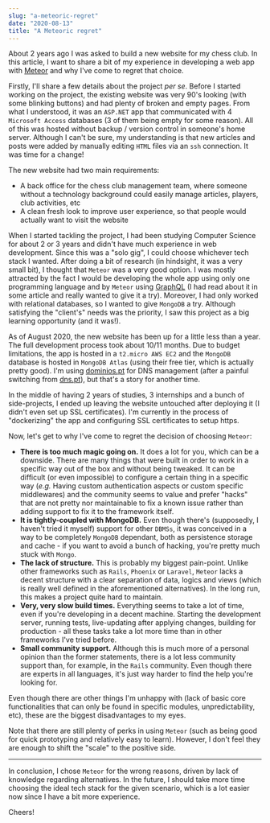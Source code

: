 ```yaml
---
slug: "a-meteoric-regret"
date: "2020-08-13"
title: "A Meteoric regret"
---
```


About 2 years ago I was asked to build a new website for my chess club. In this article, I want to share a bit of my experience in developing a web app with [Meteor](https://www.meteor.com/) and why I've come to regret that choice.

Firstly, I'll share a few details about the project *per se*. Before I started working on the project, the existing website was very 90's looking (with some blinking buttons) and had plenty of broken and empty pages. From what I understood, it was an `ASP.NET` app that communicated with 4 `Microsoft Access` databases (3 of them being empty for some reason). All of this was hosted without backup / version control in someone's home server. Although I can't be sure, my understanding is that new articles and posts were added by manually editing `HTML` files via an `ssh` connection. It was time for a change!

The new website had two main requirements:

- A back office for the chess club management team, where someone without a technology background could easily manage articles, players, club activities, etc
- A clean fresh look to improve user experience, so that people would actually want to visit the website

When I started tackling the project, I had been studying Computer Science for about 2 or 3 years and didn't have much experience in web development. Since this was a "solo gig", I could choose whichever tech stack I wanted. After doing a bit of research (in hindsight, it was a very small bit), I thought that `Meteor` was a very good option. I was mostly attracted by the fact I would be developing the whole app using only one programming language and by `Meteor` using [GraphQL](https://graphql.org/) (I had read about it in some article and really wanted to give it a try). Moreover, I had only worked with relational databases, so I wanted to give `MongoDB` a try. Although satisfying the "client's" needs was the priority, I saw this project as a big learning opportunity (and it was!).

As of August 2020, the new website has been up for a little less than a year. The full development process took about 10/11 months. Due to budget limitations, the app is hosted in a `t2.micro AWS EC2` and the `MongoDB` database is hosted in `MongoDB Atlas` (using their free tier, which is actually pretty good). I'm using [dominios.pt](https://www.dominios.pt/) for DNS management (after a painful switching from [dns.pt](https://www.dns.pt/pt/)), but that's a story for another time.

In the middle of having 2 years of studies, 3 internships and a bunch of side-projects, I ended up leaving the website untouched after deploying it (I didn't even set up SSL certificates). I'm currently in the process of "dockerizing" the app and configuring SSL certificates to setup https.

Now, let's get to why I've come to regret the decision of choosing `Meteor`:

- **There is too much magic going on.** It does a lot for you, which can be a downside. There are many things that were built in order to work in a specific way out of the box and without being tweaked. It can be difficult (or even impossible) to configure a certain thing in a specific way (*e.g.* Having custom authentication aspects or custom specific middlewares) and the community seems to value and prefer "hacks" that are not pretty nor maintainable to fix a known issue rather than adding support to fix it to the framework itself.
- **It is tightly-coupled with MongoDB.** Even though there's (supposedly, I haven't tried it myself) support for other `DBMSs`, it was conceived in a way to be completely `MongoDB` dependant, both as persistence storage and cache - if you want to avoid a bunch of hacking, you're pretty much stuck with `Mongo`.
- **The lack of structure.** This is probably my biggest pain-point. Unlike other frameworks such as `Rails`, `Phoenix` or `Laravel`, `Meteor` lacks a decent structure with a clear separation of data, logics and views (which is really well defined in the aforementioned alternatives). In the long run, this makes a project quite hard to maintain.
- **Very, very slow build times.** Everything seems to take a lot of time, even if you're developing in a decent machine. Starting the development server, running tests, live-updating after applying changes, building for production - all these tasks take a lot more time than in other frameworks I've tried before.
- **Small community support.** Although this is much more of a personal opinion than the former statements, there is a lot less community support than, for example, in the `Rails` community. Even though there are experts in all languages, it's just way harder to find the help you're looking for.

Even though there are other things I'm unhappy with (lack of basic core functionalities that can only be found in specific modules, unpredictability, etc), these are the biggest disadvantages to my eyes.

Note that there are still plenty of perks in using `Meteor` (such as being good for quick prototyping and relatively easy to learn). However, I don't feel they are enough to shift the "scale" to the positive side.

---

In conclusion, I chose `Meteor` for the wrong reasons, driven by lack of knowledge regarding alternatives. In the future, I should take more time choosing the ideal tech stack for the given scenario, which is a lot easier now since I have a bit more experience.

Cheers!
